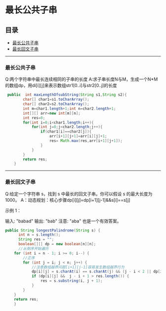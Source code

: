 # 最长公共子串

## 目录

- [最长公共子串](#最长公共子串)
- [最长回文子串](#最长回文子串)

---
### 最长公共子串
Q:两个字符串中最长连续相同的子串的长度
A:求子串长度N与M，生成一个N*M的数组dp，用di[i][j]来表示数组str1[0..i]与str2[0..j]的长度
```java
 public  int maxLengthOfsubString(String s1,String s2){
        char[] char1=s1.toCharArray();
        char[] char2=s2.toCharArray();
        int m=char1.length+1;int n=char2.length+1;
        int[][] arr=new int[m][n];
        int res=0;
        for(int i=0;i<char1.length;i++){
            for(int j=0;j<char2.length;j++){
                if(char1[i]==char2[j]){
                    arr[i+1][j+1]=arr[i][j]+1;
                    res= Math.max(res,arr[i+1][j+1]);
                }
            }
        }
        return res;
    }
```
---
### 最长回文子串
Q:给定一个字符串 s，找到 s 中最长的回文子串。你可以假设 s 的最大长度为 1000。
A：动态规划：核心步骤dp[i][j]=dp[i+1][j-1]&&s[i]==s[j]

示例 1：

输入: "babad"
输出: "bab"
注意: "aba" 也是一个有效答案。

```java
public String longestPalindrome(String s) {
      int n = s.length();
      String res = "";
      boolean[][] dp = new boolean[n][n];
      //从倒序开始遍历
    for (int i = n - 1; i >= 0; i--) {
        //正序
        for (int j = i; j < n; j++) {
            //注意数组越界问题[i+1][j-1]容易发生数组越界行为
            dp[i][j] = s.charAt(i) == s.charAt(j) && (j - i < 2 || dp[i + 1][j - 1]); //j - i 代表长度减去 1        
            if (dp[i][j] &&  j - i + 1 > res.length()) {
                res = s.substring(i, j + 1);
            }
        }
    }
    return res;
    }
```
